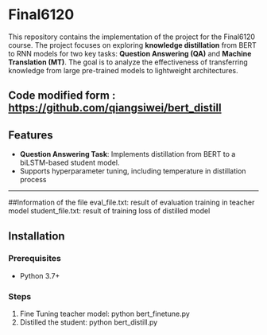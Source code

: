 # Final6120

This repository contains the implementation of the project for the Final6120 course. 
The project focuses on exploring **knowledge distillation** from BERT to RNN models for two key tasks: 
**Question Answering (QA)** and **Machine Translation (MT)**. The goal is to analyze the effectiveness of transferring knowledge from large pre-trained models to lightweight architectures.

Code modified form : https://github.com/qiangsiwei/bert_distill
---

## Features
- **Question Answering Task**: Implements distillation from BERT to a biLSTM-based student model.
- Supports hyperparameter tuning, including temperature in distillation process

---
##Information of the file 
eval_file.txt: result of evaluation training in teacher model 
student_file.txt:  result of training loss of distilled model 

## Installation

### Prerequisites
- Python 3.7+

### Steps
1. Fine Tuning teacher model: python bert_finetune.py
2. Distilled the student: python bert_distill.py 
